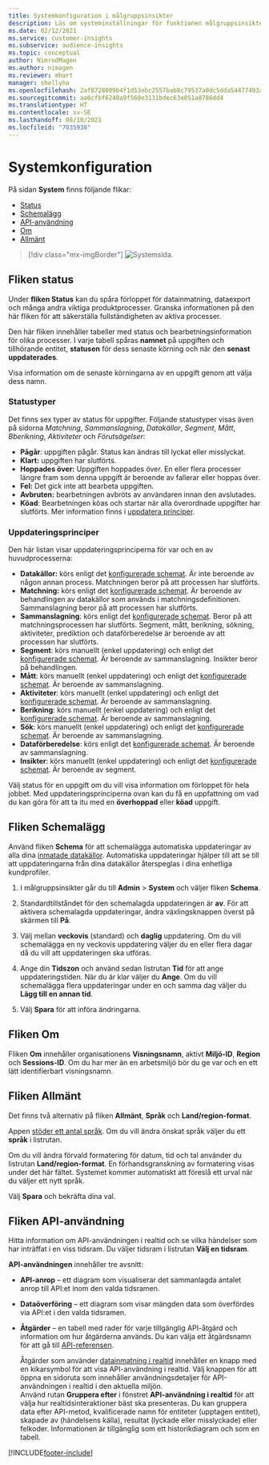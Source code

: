 ```yaml
---
title: Systemkonfiguration i målgruppsinsikter
description: Läs om systeminställningar för funktionen målgruppsinsikter i Dynamics 365 Customer Insights.
ms.date: 02/12/2021
ms.service: customer-insights
ms.subservice: audience-insights
ms.topic: conceptual
author: NimrodMagen
ms.author: nimagen
ms.reviewer: mhart
manager: shellyha
ms.openlocfilehash: 2af8728009b4f1d53ebc2557bab8c79537a0dc5dda54477493ab1ad16f3f9a8a
ms.sourcegitcommit: aa0cfbf6240a9f560e3131bdec63e051a8786dd4
ms.translationtype: HT
ms.contentlocale: sv-SE
ms.lasthandoff: 08/10/2021
ms.locfileid: "7035938"
---
```

# <a name="system-configuration"></a>Systemkonfiguration

På sidan **System** finns följande flikar:
- [Status](#status-tab)
- [Schemalägg](#schedule-tab)
- [API-användning](#api-usage-tab)
- [Om](#about-tab)
- [Allmänt](#general-tab)

> [!div class="mx-imgBorder"]
> ![Systemsida.](media/system-tabs.png "Systemsida")

## <a name="status-tab"></a>Fliken status

Under **fliken Status** kan du spåra förloppet för datainmatning, dataexport och många andra viktiga produktprocesser. Granska informationen på den här fliken för att säkerställa fullständigheten av aktiva processer.

Den här fliken innehåller tabeller med status och bearbetningsinformation för olika processer. I varje tabell spåras **namnet** på uppgiften och tillhörande entitet, **statusen** för dess senaste körning och när den **senast uppdaterades**.

Visa information om de senaste körningarna av en uppgift genom att välja dess namn.

### <a name="status-types"></a>Statustyper

Det finns sex typer av status för uppgifter. Följande statustyper visas även på sidorna *Matchning*, *Sammanslagning*, *Datakällor*, *Segment*, *Mått*, *Bberikning*, *Aktiviteter* och *Förutsägelser*:

- **Pågår**: uppgiften pågår. Status kan ändras till lyckat eller misslyckat.
- **Klart:** uppgiften har slutförts.
- **Hoppades över:** Uppgiften hoppades över. En eller flera processer längre fram som denna uppgift är beroende av fallerar eller hoppas över.
- **Fel:** Det gick inte att bearbeta uppgiften.
- **Avbruten:** bearbetningen avbröts av användaren innan den avslutades.
- **Köad**: Bearbetningen köas och startar när alla överordnade uppgifter har slutförts. Mer information finns i [uppdatera principer](#refresh-policies).

### <a name="refresh-policies"></a>Uppdateringsprinciper

Den här listan visar uppdateringsprinciperna för var och en av huvudprocesserna:

- **Datakällor:** körs enligt det [konfigurerade schemat](#schedule-tab). Är inte beroende av någon annan process. Matchningen beror på att processen har slutförts.
- **Matchning:** körs enligt det [konfigurerade schemat](#schedule-tab). Är beroende av behandlingen av datakällor som används i matchningsdefinitionen. Sammanslagning beror på att processen har slutförts.
- **Sammanslagning**: körs enligt det [konfigurerade schemat](#schedule-tab). Beror på att matchningsprocessen har slutförts. Segment, mått, berikning, sökning, aktiviteter, prediktion och dataförberedelse är beroende av att processen har slutförts.
- **Segment**: körs manuellt (enkel uppdatering) och enligt det [konfigurerade schemat](#schedule-tab). Är beroende av sammanslagning. Insikter beror på behandlingen.
- **Mått**: körs manuellt (enkel uppdatering) och enligt det [konfigurerade schemat](#schedule-tab). Är beroende av sammanslagning.
- **Aktiviteter**: körs manuellt (enkel uppdatering) och enligt det [konfigurerade schemat](#schedule-tab). Är beroende av sammanslagning.
- **Berikning**: körs manuellt (enkel uppdatering) och enligt det [konfigurerade schemat](#schedule-tab). Är beroende av sammanslagning.
- **Sök**: körs manuellt (enkel uppdatering) och enligt det [konfigurerade schemat](#schedule-tab). Är beroende av sammanslagning.
- **Dataförberedelse**: körs enligt det [konfigurerade schemat](#schedule-tab). Är beroende av sammanslagning.
- **Insikter**: körs manuellt (enkel uppdatering) och enligt det [konfigurerade schemat](#schedule-tab). Är beroende av segment.

Välj status för en uppgift om du vill visa information om förloppet för hela jobbet. Med uppdateringsprinciperna ovan kan du få en uppfattning om vad du kan göra för att ta itu med en **överhoppad** eller **köad** uppgift.

## <a name="schedule-tab"></a>Fliken Schemalägg

Använd fliken **Schema** för att schemalägga automatiska uppdateringar av alla dina [inmatade datakällor](data-sources.md). Automatiska uppdateringar hjälper till att se till att uppdateringarna från dina datakällor återspeglas i dina enhetliga kundprofiler.

1. I målgruppsinsikter går du till **Admin** > **System** och väljer fliken **Schema**.

2. Standardtillståndet för den schemalagda uppdateringen är **av**. För att aktivera schemalagda uppdateringar, ändra växlingsknappen överst på skärmen till **På**.

3. Välj mellan **veckovis** (standard) och **daglig** uppdatering. Om du vill schemalägga en ny veckovis uppdatering väljer du en eller flera dagar då du vill att uppdateringen ska utföras.

4. Ange din **Tidszon** och använd sedan listrutan **Tid** för att ange uppdateringstiden. När du är klar väljer du **Ange**. Om du vill schemalägga flera uppdateringar under en och samma dag väljer du **Lägg till en annan tid**.

5. Välj **Spara** för att införa ändringarna.

## <a name="about-tab"></a>Fliken Om

Fliken **Om** innehåller organisationens **Visningsnamn**, aktivt **Miljö-ID**, **Region** och **Sessions-ID**. Om du har mer än en arbetsmiljö bör du ge var och en ett lätt identifierbart visningsnamn.

## <a name="general-tab"></a>Fliken Allmänt

Det finns två alternativ på fliken **Allmänt**, **Språk** och **Land/region-format**.

Appen [stöder ett antal språk](supported-languages.md). Om du vill ändra önskat språk väljer du ett **språk** i listrutan.

Om du vill ändra förvald formatering för datum, tid och tal använder du listrutan **Land/region-format**. En förhandsgranskning av formatering visas under det här fältet. Systemet kommer automatiskt att föreslå ett urval när du väljer ett nytt språk.

Välj **Spara** och bekräfta dina val.

## <a name="api-usage-tab"></a>Fliken API-användning

Hitta information om API-användningen i realtid och se vilka händelser som har inträffat i en viss tidsram. Du väljer tidsram i listrutan **Välj en tidsram**. 

**API-användningen** innehåller tre avsnitt: 
- **API-anrop** – ett diagram som visualiserar det sammanlagda antalet anrop till API:et inom den valda tidsramen.

- **Dataöverföring** – ett diagram som visar mängden data som överfördes via API:et i den valda tidsramen.

-  **Åtgärder** – en tabell med rader för varje tillgänglig API-åtgärd och information om hur åtgärderna används. Du kan välja ett åtgärdsnamn för att gå till [API-referensen](https://developer.ci.ai.dynamics.com/api-details#api=CustomerInsights&operation=Get-all-instances).

   Åtgärder som använder [datainmatning i realtid](real-time-data-ingestion.md) innehåller en knapp med en kikarsymbol för att visa API-användning i realtid. Välj knappen för att öppna en sidoruta som innehåller användningsdetaljer för API-användningen i realtid i den aktuella miljön.   
   Använd rutan **Gruppera efter** i fönstret **API-användning i realtid** för att välja hur realtidsinteraktioner bäst ska presenteras. Du kan gruppera data efter API-metod, kvalificerade namn för entiteter (upptagen entitet), skapade av (händelsens källa), resultat (lyckade eller misslyckade) eller felkoder. Informationen är tillgänglig som ett historikdiagram och som en tabell.


[!INCLUDE[footer-include](../includes/footer-banner.md)]